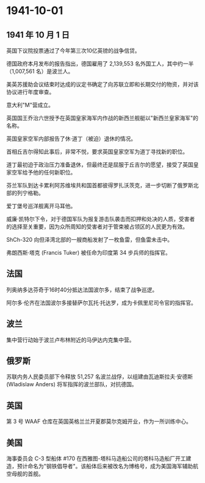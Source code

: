 # 1941-10-01

## 1941 年 10 月 1 日

英国下议院投票通过了今年第三次10亿英镑的战争信贷。

德国政府本月发布的报告指出，德国雇用了 2,139,553
名外国工人，其中约一半（1,007,561 名）是波兰人。

美英苏援助会议结束时达成的议定书确定了向苏联立即和长期交付的物资，并对该协议进行年度审查。

意大利"M"营成立。

英国国王乔治六世授予在英国皇家海军内作战的新西兰舰艇以"新西兰皇家海军"的名称。

英国皇家空军内部报告了休·道丁（被迫）退休的情况。

首相丘吉尔得知此事后，非常不悦，要求英国皇家空军为道丁寻找新的职位。

道丁最初迫于政治压力准备退休，但最终还是屈服于丘吉尔的愿望，接受了英国皇家空军给予他的任何新职位。

芬兰军队到达卡累利阿苏维埃共和国首都彼得罗扎沃茨克，进一步切断了俄罗斯北部的列宁格勒。

爱丁堡号巡洋舰离开马耳他。

威廉·凯特尔下令，对于德国军队为报复游击队袭击而扣押和处决的人质，受害者的选择至关重要，因为众所周知的受害者对于管束被占领区的人民更为有效。

ShCh-320 向但泽湾北部的一艘商船发射了一枚鱼雷，但鱼雷未击中。

弗朗西斯·塔克 (Francis Tuker) 被任命为印度第 34 步兵师的指挥官。

## 法国

列奥纳多达芬奇于16时40分抵达法国波尔多，结束了战争巡逻。

阿尔多·伦齐在法国波尔多接替萨尔瓦托·托达罗，成为卡佩里尼司令官的指挥官。

## 波兰

集中营行动始于波兰卢布林附近的马伊达内克集中营。

## 俄罗斯

苏联内务人民委员部下令释放 51,257 名波兰战俘，以组建由瓦迪斯拉夫·安德斯
(Wladislaw Anders) 将军指挥的波兰部队，对抗德国。

## 英国

第 3 号 WAAF 仓库在英国英格兰兰开夏郡莫尔克姆开业，作为一所训练中心。

## 美国

海事委员会 C-3 型船体 #170
在西雅图-塔科马造船公司的塔科马造船厂开工建造，预计命名为"钢铁倡导者"。该船体后来被改名为博格号，成为美国海军辅助航空母舰的首舰。

